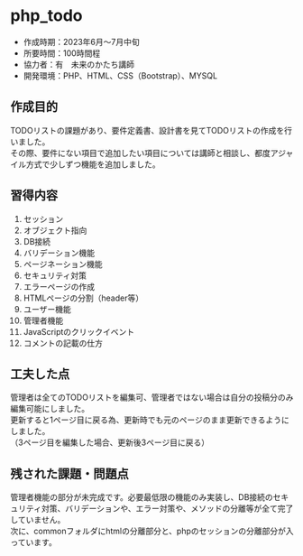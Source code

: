 # php_todo
- 作成時期：2023年6月～7月中旬
- 所要時間：100時間程
- 協力者：有　未来のかたち講師
- 開発環境：PHP、HTML、CSS（Bootstrap）、MYSQL


## 作成目的
TODOリストの課題があり、要件定義書、設計書を見てTODOリストの作成を行いました。  
その際、要件にない項目で追加したい項目については講師と相談し、都度アジャイル方式で少しずつ機能を追加しました。


## 習得内容
1. セッション
1. オブジェクト指向
1. DB接続
1. バリデーション機能
1. ページネーション機能
1. セキュリティ対策
1. エラーページの作成
1. HTMLページの分割（header等）
1. ユーザー機能
1. 管理者機能
1. JavaScriptのクリックイベント
1. コメントの記載の仕方


## 工夫した点
管理者は全てのTODOリストを編集可、管理者ではない場合は自分の投稿分のみ編集可能にしました。  
更新すると1ページ目に戻る為、更新時でも元のページのまま更新できるようにしました。  
（3ページ目を編集した場合、更新後3ページ目に戻る）


## 残された課題・問題点
管理者機能の部分が未完成です。必要最低限の機能のみ実装し、DB接続のセキュリティ対策、バリデーションや、エラー対策や、メソッドの分離等が全て完了していません。  
次に、commonフォルダにhtmlの分離部分と、phpのセッションの分離部分が入っています。
